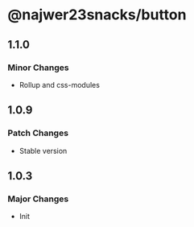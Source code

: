 # @najwer23snacks/button

## 1.1.0

### Minor Changes

- Rollup and css-modules

## 1.0.9

### Patch Changes

- Stable version

## 1.0.3

### Major Changes

- Init
